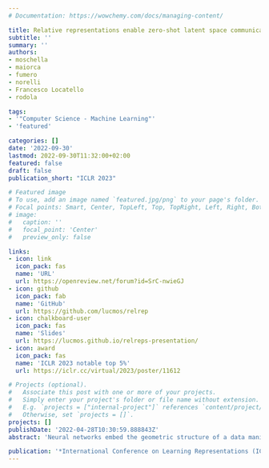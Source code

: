 ```yaml
---
# Documentation: https://wowchemy.com/docs/managing-content/

title: Relative representations enable zero-shot latent space communication
subtitle: ''
summary: ''
authors:
- moschella
- maiorca
- fumero
- norelli
- Francesco Locatello
- rodola

tags:
- '"Computer Science - Machine Learning"'
- 'featured'

categories: []
date: '2022-09-30'
lastmod: 2022-09-30T11:32:00+02:00
featured: false
draft: false
publication_short: "ICLR 2023"

# Featured image
# To use, add an image named `featured.jpg/png` to your page's folder.
# Focal points: Smart, Center, TopLeft, Top, TopRight, Left, Right, BottomLeft, Bottom, BottomRight.
# image:
#   caption: ''
#   focal_point: 'Center'
#   preview_only: false

links:
- icon: link
  icon_pack: fas
  name: 'URL'
  url: https://openreview.net/forum?id=SrC-nwieGJ
- icon: github
  icon_pack: fab
  name: 'GitHub'
  url: https://github.com/lucmos/relrep
- icon: chalkboard-user
  icon_pack: fas
  name: 'Slides'
  url: https://lucmos.github.io/relreps-presentation/
- icon: award 
  icon_pack: fas
  name: 'ICLR 2023 notable top 5%'
  url: https://iclr.cc/virtual/2023/poster/11612

# Projects (optional).
#   Associate this post with one or more of your projects.
#   Simply enter your project's folder or file name without extension.
#   E.g. `projects = ["internal-project"]` references `content/project/deep-learning/index.md`.
#   Otherwise, set `projects = []`.
projects: []
publishDate: '2022-04-28T10:30:59.888843Z'
abstract: 'Neural networks embed the geometric structure of a data manifold lying in a high-dimensional space into latent representations. Ideally, the distribution of the data points in the latent space should depend only on the task, the data, the loss, and other architecture-specific constraints. However, factors such as the random weights initialization, training hyperparameters, or other sources of randomness in the training phase may induce incoherent latent spaces that hinder any form of reuse. Nevertheless, we empirically observe that, under the same data and modeling choices, distinct latent spaces typically differ by an unknown quasi-isometric transformation: that is, in each space, the distances between the encodings do not change. In this work, we propose to adopt pairwise similarities as an alternative data representation, that can be used to enforce the desired invariance without any additional training. We show how neural architectures can leverage these relative representations to guarantee, in practice, latent isometry invariance, effectively enabling latent space communication: from zero-shot model stitching to latent space comparison between diverse settings. We extensively validate the generalization capability of our approach on different datasets, spanning various modalities (images, text, graphs), tasks (e.g., classification, reconstruction) and architectures (e.g., CNNs, GCNs, transformers).'

publication: '*International Conference on Learning Representations (ICLR 2023)*'
---
```

